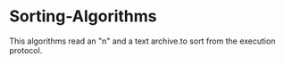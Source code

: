 # Sorting-Algorithms
This algorithms read an "n" and a text archive.to sort from the execution protocol.
